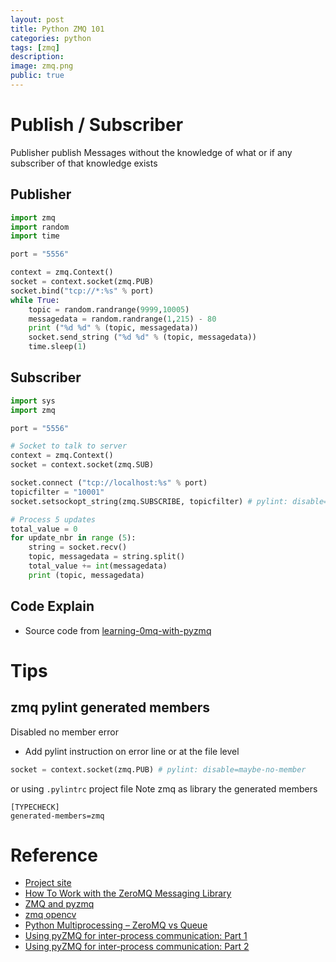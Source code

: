 ```yaml
---
layout: post
title: Python ZMQ 101
categories: python
tags: [zmq]
description:
image: zmq.png
public: true
---
```


# Publish / Subscriber
Publisher publish Messages without the knowledge of what or if any subscriber of that knowledge exists

## Publisher
```python
import zmq
import random
import time

port = "5556"

context = zmq.Context()
socket = context.socket(zmq.PUB)
socket.bind("tcp://*:%s" % port)
while True:
    topic = random.randrange(9999,10005)
    messagedata = random.randrange(1,215) - 80
    print ("%d %d" % (topic, messagedata))
    socket.send_string ("%d %d" % (topic, messagedata))
    time.sleep(1)
```

## Subscriber
```python
import sys
import zmq

port = "5556"

# Socket to talk to server
context = zmq.Context()
socket = context.socket(zmq.SUB) 

socket.connect ("tcp://localhost:%s" % port)
topicfilter = "10001"
socket.setsockopt_string(zmq.SUBSCRIBE, topicfilter) # pylint: disable=maybe-no-member

# Process 5 updates
total_value = 0
for update_nbr in range (5):
    string = socket.recv()
    topic, messagedata = string.split()
    total_value += int(messagedata)
    print (topic, messagedata)
```

## Code Explain
- Source code from [learning-0mq-with-pyzmq](https://learning-0mq-with-pyzmq.readthedocs.io/en/latest/pyzmq/patterns/pubsub.html)


# Tips
## zmq pylint generated members
Disabled no member error
- Add pylint instruction on error line or at the file level

```python
socket = context.socket(zmq.PUB) # pylint: disable=maybe-no-member
```

or using `.pylintrc` project file
Note zmq as library the generated members
```
[TYPECHECK]
generated-members=zmq
```
# Reference
- [Project site](http://zeromq.org/)
- [How To Work with the ZeroMQ Messaging Library](https://www.digitalocean.com/community/tutorials/how-to-work-with-the-zeromq-messaging-library)
- [ZMQ and pyzmq](https://learning-0mq-with-pyzmq.readthedocs.io/en/latest/pyzmq/patterns/pubsub.html)
- [zmq opencv](https://github.com/cmcmurrough/teaching/tree/master/zmq%20demo)
- [Python Multiprocessing – ZeroMQ vs Queue](https://taotetek.net/2011/02/03/python-multiprocessing-zeromq-vs-queue/)
- [Using pyZMQ for inter-process communication: Part 1](https://www.pythonforthelab.com/blog/using-pyzmq-for-inter-process-communication-part-1/)
- [Using pyZMQ for inter-process communication: Part 2](https://www.pythonforthelab.com/blog/using-pyzmq-for-inter-process-communication-part-2/)